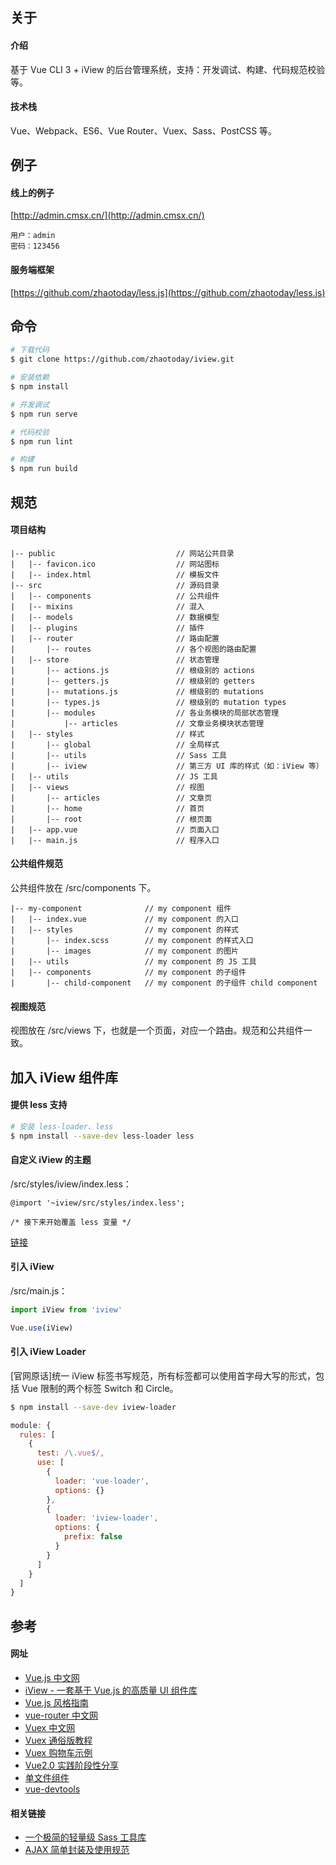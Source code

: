 ## 关于

#### 介绍

基于 Vue CLI 3 + iView 的后台管理系统，支持：开发调试、构建、代码规范校验等。

#### 技术栈

Vue、Webpack、ES6、Vue Router、Vuex、Sass、PostCSS 等。

## 例子

#### 线上的例子

[http://admin.cmsx.cn/](http://admin.cmsx.cn/)

```
用户：admin
密码：123456
```

#### 服务端框架

[https://github.com/zhaotoday/less.js](https://github.com/zhaotoday/less.js)

## 命令

```bash
# 下载代码
$ git clone https://github.com/zhaotoday/iview.git

# 安装依赖
$ npm install

# 开发调试
$ npm run serve

# 代码校验
$ npm run lint

# 构建
$ npm run build
```

## 规范

#### 项目结构

```
|-- public                           // 网站公共目录
|   |-- favicon.ico                  // 网站图标
|   |-- index.html                   // 模板文件
|-- src                              // 源码目录
|   |-- components                   // 公共组件
|   |-- mixins                       // 混入
|   |-- models                       // 数据模型
|   |-- plugins                      // 插件
|   |-- router                       // 路由配置
|       |-- routes                   // 各个视图的路由配置
|   |-- store                        // 状态管理
|       |-- actions.js               // 根级别的 actions
|       |-- getters.js               // 根级别的 getters
|       |-- mutations.js             // 根级别的 mutations
|       |-- types.js                 // 根级别的 mutation types
|       |-- modules                  // 各业务模块的局部状态管理
|           |-- articles             // 文章业务模块状态管理
|   |-- styles                       // 样式
|       |-- global                   // 全局样式
|       |-- utils                    // Sass 工具
|       |-- iview                    // 第三方 UI 库的样式（如：iView 等）
|   |-- utils                        // JS 工具
|   |-- views                        // 视图
|       |-- articles                 // 文章页
|       |-- home                     // 首页
|       |-- root                     // 根页面
|   |-- app.vue                      // 页面入口
|   |-- main.js                      // 程序入口
```

#### 公共组件规范

公共组件放在 /src/components 下。

```
|-- my-component              // my component 组件
|   |-- index.vue             // my component 的入口
|   |-- styles                // my component 的样式
|       |-- index.scss        // my component 的样式入口
|       |-- images            // my component 的图片
|   |-- utils                 // my component 的 JS 工具
|   |-- components            // my component 的子组件
|       |-- child-component   // my component 的子组件 child component
```

#### 视图规范

视图放在 /src/views 下，也就是一个页面，对应一个路由。规范和公共组件一致。

## 加入 iView 组件库

#### 提供 less 支持

```bash
# 安装 less-loader、less
$ npm install --save-dev less-loader less
```

#### 自定义 iView 的主题

/src/styles/iview/index.less：

```less
@import '~iview/src/styles/index.less';

/* 接下来开始覆盖 less 变量 */
```

[链接](https://www.iviewui.com/docs/guide/theme)

#### 引入 iView

/src/main.js：

```js
import iView from 'iview'

Vue.use(iView)
```

#### 引入 iView Loader

[官网原话]统一 iView 标签书写规范，所有标签都可以使用首字母大写的形式，包括 Vue 限制的两个标签 Switch 和 Circle。

```bash
$ npm install --save-dev iview-loader
```

```js
module: {
  rules: [
    {
      test: /\.vue$/,
      use: [
        {
          loader: 'vue-loader',
          options: {}
        },
        {
          loader: 'iview-loader',
          options: {
            prefix: false
          }
        }
      ]
    }
  ]
}
```

## 参考

#### 网址

- [Vue.js 中文网](https://cn.vuejs.org/)
- [iView - 一套基于 Vue.js 的高质量 UI 组件库](https://www.iviewui.com/)
- [Vue.js 风格指南](https://cn.vuejs.org/v2/style-guide/)
- [vue-router 中文网](http://router.vuejs.org/zh-cn/)
- [Vuex 中文网](https://vuex.vuejs.org/zh-cn/)
- [Vuex 通俗版教程](https://yeaseonzhang.github.io/2017/03/16/Vuex-%E9%80%9A%E4%BF%97%E7%89%88/)
- [Vuex 购物车示例](https://github.com/vuejs/vuex/tree/dev/examples/shopping-cart)
- [Vue2.0 实践阶段性分享](https://segmentfault.com/a/1190000007909108)
- [单文件组件](https://cn.vuejs.org/v2/guide/single-file-components.html)
- [vue-devtools](https://github.com/vuejs/vue-devtools)

#### 相关链接
- [一个极简的轻量级 Sass 工具库](https://github.com/zhaotoday/sass-utils)
- [AJAX 简单封装及使用规范](https://github.com/zhaotoday/rest)
